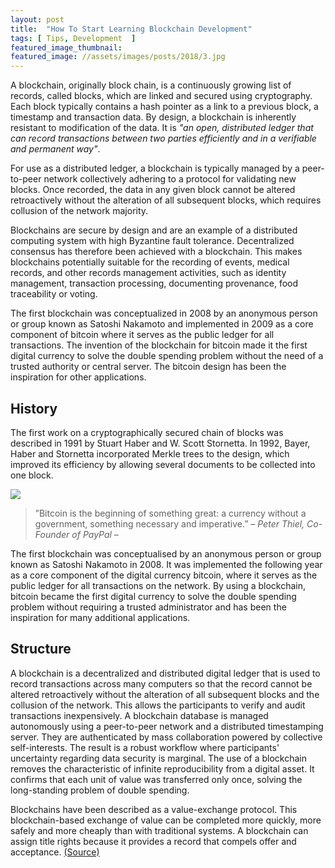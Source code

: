 ```yaml
---
layout: post
title:  "How To Start Learning Blockchain Development"
tags: [ Tips, Development  ]
featured_image_thumbnail:
featured_image: //assets/images/posts/2018/3.jpg
---
```


A blockchain, originally block chain, is a continuously growing list of records, called blocks, which are linked and secured using cryptography. Each block typically contains a hash pointer as a link to a previous block, a timestamp and transaction data. By design, a blockchain is inherently resistant to modification of the data. It is *"an open, distributed ledger that can record transactions between two parties efficiently and in a verifiable and permanent way"*. 

<!--more-->

For use as a distributed ledger, a blockchain is typically managed by a peer-to-peer network collectively adhering to a protocol for validating new blocks. Once recorded, the data in any given block cannot be altered retroactively without the alteration of all subsequent blocks, which requires collusion of the network majority.

Blockchains are secure by design and are an example of a distributed computing system with high Byzantine fault tolerance. Decentralized consensus has therefore been achieved with a blockchain. This makes blockchains potentially suitable for the recording of events, medical records, and other records management activities, such as identity management, transaction processing, documenting provenance, food traceability or voting.

The first blockchain was conceptualized in 2008 by an anonymous person or group known as Satoshi Nakamoto and implemented in 2009 as a core component of bitcoin where it serves as the public ledger for all transactions. The invention of the blockchain for bitcoin made it the first digital currency to solve the double spending problem without the need of a trusted authority or central server. The bitcoin design has been the inspiration for other applications.

## History

The first work on a cryptographically secured chain of blocks was described in 1991 by Stuart Haber and W. Scott Stornetta. In 1992, Bayer, Haber and Stornetta incorporated Merkle trees to the design, which improved its efficiency by allowing several documents to be collected into one block.

![](https://images.unsplash.com/photo-1451187580459-43490279c0fa?ixlib=rb-0.3.5&q=80&fm=jpg&crop=entropy&cs=tinysrgb&w=1080&fit=max&ixid=eyJhcHBfaWQiOjExNzczfQ&s=163e3ea37d2c0fda3f586d5552752f59#wide)

>”Bitcoin is the beginning of something great: a currency without a government, something necessary and imperative.” <cite>– Peter Thiel, Co-Founder of PayPal –</cite>

The first blockchain was conceptualised by an anonymous person or group known as Satoshi Nakamoto in 2008. It was implemented the following year as a core component of the digital currency bitcoin, where it serves as the public ledger for all transactions on the network. By using a blockchain, bitcoin became the first digital currency to solve the double spending problem without requiring a trusted administrator and has been the inspiration for many additional applications.

## Structure

A blockchain is a decentralized and distributed digital ledger that is used to record transactions across many computers so that the record cannot be altered retroactively without the alteration of all subsequent blocks and the collusion of the network. This allows the participants to verify and audit transactions inexpensively. A blockchain database is managed autonomously using a peer-to-peer network and a distributed timestamping server. They are authenticated by mass collaboration powered by collective self-interests. The result is a robust workflow where participants' uncertainty regarding data security is marginal. The use of a blockchain removes the characteristic of infinite reproducibility from a digital asset. It confirms that each unit of value was transferred only once, solving the long-standing problem of double spending. 

Blockchains have been described as a value-exchange protocol. This blockchain-based exchange of value can be completed more quickly, more safely and more cheaply than with traditional systems. A blockchain can assign title rights because it provides a record that compels offer and acceptance. [(Source)](https://en.wikipedia.org/wiki/Blockchain)
